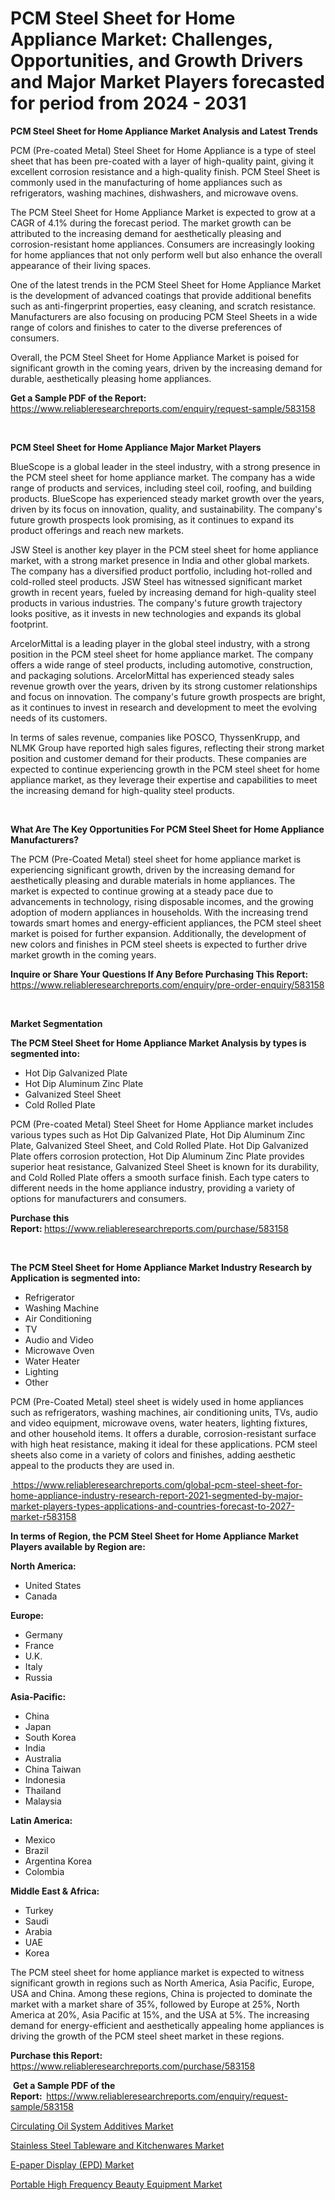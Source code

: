 <p><h1>PCM Steel Sheet for Home Appliance Market: Challenges, Opportunities, and Growth Drivers and Major Market Players forecasted for period from 2024 - 2031</h1></p><p><strong>PCM Steel Sheet for Home Appliance Market Analysis and Latest Trends</strong></p>
<p><p>PCM (Pre-coated Metal) Steel Sheet for Home Appliance is a type of steel sheet that has been pre-coated with a layer of high-quality paint, giving it excellent corrosion resistance and a high-quality finish. PCM Steel Sheet is commonly used in the manufacturing of home appliances such as refrigerators, washing machines, dishwashers, and microwave ovens.</p><p>The PCM Steel Sheet for Home Appliance Market is expected to grow at a CAGR of 4.1% during the forecast period. The market growth can be attributed to the increasing demand for aesthetically pleasing and corrosion-resistant home appliances. Consumers are increasingly looking for home appliances that not only perform well but also enhance the overall appearance of their living spaces.</p><p>One of the latest trends in the PCM Steel Sheet for Home Appliance Market is the development of advanced coatings that provide additional benefits such as anti-fingerprint properties, easy cleaning, and scratch resistance. Manufacturers are also focusing on producing PCM Steel Sheets in a wide range of colors and finishes to cater to the diverse preferences of consumers.</p><p>Overall, the PCM Steel Sheet for Home Appliance Market is poised for significant growth in the coming years, driven by the increasing demand for durable, aesthetically pleasing home appliances.</p></p>
<p><strong>Get a Sample PDF of the Report:&nbsp;</strong> <a href="https://www.reliableresearchreports.com/enquiry/request-sample/583158">https://www.reliableresearchreports.com/enquiry/request-sample/583158</a></p>
<p>&nbsp;</p>
<p><strong>PCM Steel Sheet for Home Appliance Major Market Players</strong></p>
<p><p>BlueScope is a global leader in the steel industry, with a strong presence in the PCM steel sheet for home appliance market. The company has a wide range of products and services, including steel coil, roofing, and building products. BlueScope has experienced steady market growth over the years, driven by its focus on innovation, quality, and sustainability. The company's future growth prospects look promising, as it continues to expand its product offerings and reach new markets.</p><p>JSW Steel is another key player in the PCM steel sheet for home appliance market, with a strong market presence in India and other global markets. The company has a diversified product portfolio, including hot-rolled and cold-rolled steel products. JSW Steel has witnessed significant market growth in recent years, fueled by increasing demand for high-quality steel products in various industries. The company's future growth trajectory looks positive, as it invests in new technologies and expands its global footprint.</p><p>ArcelorMittal is a leading player in the global steel industry, with a strong position in the PCM steel sheet for home appliance market. The company offers a wide range of steel products, including automotive, construction, and packaging solutions. ArcelorMittal has experienced steady sales revenue growth over the years, driven by its strong customer relationships and focus on innovation. The company's future growth prospects are bright, as it continues to invest in research and development to meet the evolving needs of its customers.</p><p>In terms of sales revenue, companies like POSCO, ThyssenKrupp, and NLMK Group have reported high sales figures, reflecting their strong market position and customer demand for their products. These companies are expected to continue experiencing growth in the PCM steel sheet for home appliance market, as they leverage their expertise and capabilities to meet the increasing demand for high-quality steel products.</p></p>
<p>&nbsp;</p>
<p><strong>What Are The Key Opportunities For PCM Steel Sheet for Home Appliance Manufacturers?</strong></p>
<p><p>The PCM (Pre-Coated Metal) steel sheet for home appliance market is experiencing significant growth, driven by the increasing demand for aesthetically pleasing and durable materials in home appliances. The market is expected to continue growing at a steady pace due to advancements in technology, rising disposable incomes, and the growing adoption of modern appliances in households. With the increasing trend towards smart homes and energy-efficient appliances, the PCM steel sheet market is poised for further expansion. Additionally, the development of new colors and finishes in PCM steel sheets is expected to further drive market growth in the coming years.</p></p>
<p><strong>Inquire or Share Your Questions If Any Before Purchasing This Report:</strong> <a href="https://www.reliableresearchreports.com/enquiry/pre-order-enquiry/583158">https://www.reliableresearchreports.com/enquiry/pre-order-enquiry/583158</a></p>
<p>&nbsp;</p>
<p><strong>Market Segmentation</strong></p>
<p><strong>The PCM Steel Sheet for Home Appliance Market Analysis by types is segmented into:</strong></p>
<p><ul><li>Hot Dip Galvanized Plate</li><li>Hot Dip Aluminum Zinc Plate</li><li>Galvanized Steel Sheet</li><li>Cold Rolled Plate</li></ul></p>
<p><p>PCM (Pre-coated Metal) Steel Sheet for Home Appliance market includes various types such as Hot Dip Galvanized Plate, Hot Dip Aluminum Zinc Plate, Galvanized Steel Sheet, and Cold Rolled Plate. Hot Dip Galvanized Plate offers corrosion protection, Hot Dip Aluminum Zinc Plate provides superior heat resistance, Galvanized Steel Sheet is known for its durability, and Cold Rolled Plate offers a smooth surface finish. Each type caters to different needs in the home appliance industry, providing a variety of options for manufacturers and consumers.</p></p>
<p><strong>Purchase this Report:&nbsp;</strong><a href="https://www.reliableresearchreports.com/purchase/583158">https://www.reliableresearchreports.com/purchase/583158</a></p>
<p>&nbsp;</p>
<p><strong>The PCM Steel Sheet for Home Appliance Market Industry Research by Application is segmented into:</strong></p>
<p><ul><li>Refrigerator</li><li>Washing Machine</li><li>Air Conditioning</li><li>TV</li><li>Audio and Video</li><li>Microwave Oven</li><li>Water Heater</li><li>Lighting</li><li>Other</li></ul></p>
<p><p>PCM (Pre-Coated Metal) steel sheet is widely used in home appliances such as refrigerators, washing machines, air conditioning units, TVs, audio and video equipment, microwave ovens, water heaters, lighting fixtures, and other household items. It offers a durable, corrosion-resistant surface with high heat resistance, making it ideal for these applications. PCM steel sheets also come in a variety of colors and finishes, adding aesthetic appeal to the products they are used in.</p></p>
<p><a href="https://www.reliableresearchreports.com/global-pcm-steel-sheet-for-home-appliance-industry-research-report-2021-segmented-by-major-market-players-types-applications-and-countries-forecast-to-2027-market-r583158">&nbsp;https://www.reliableresearchreports.com/global-pcm-steel-sheet-for-home-appliance-industry-research-report-2021-segmented-by-major-market-players-types-applications-and-countries-forecast-to-2027-market-r583158</a></p>
<p><strong>In terms of Region, the PCM Steel Sheet for Home Appliance Market Players available by Region are:</strong></p>
<p>
    <p> <strong> North America: </strong>
        <ul>
            <li>United States</li>
            <li>Canada</li>
        </ul>
        </p> 
    <p> <strong> Europe: </strong>
        <ul>
            <li>Germany</li>
            <li>France</li>
            <li>U.K.</li>
            <li>Italy</li>
            <li>Russia</li>
        </ul>
        </p> 
    <p> <strong> Asia-Pacific: </strong>
        <ul>
            <li>China</li>
            <li>Japan</li>
            <li>South Korea</li>
            <li>India</li>
            <li>Australia</li>
            <li>China Taiwan</li>
            <li>Indonesia</li>
            <li>Thailand</li>
            <li>Malaysia</li>
        </ul>
        </p> 
    <p> <strong> Latin America: </strong>
        <ul>
            <li>Mexico</li>
            <li>Brazil</li>
            <li>Argentina Korea</li>
            <li>Colombia</li>
        </ul>
        </p> 
    <p> <strong> Middle East & Africa: </strong>
        <ul>
            <li>Turkey</li>
            <li>Saudi</li>
            <li>Arabia</li>
            <li>UAE</li>
            <li>Korea</li>
        </ul>
    </p>
    </p>
<p><p>The PCM steel sheet for home appliance market is expected to witness significant growth in regions such as North America, Asia Pacific, Europe, USA and China. Among these regions, China is projected to dominate the market with a market share of 35%, followed by Europe at 25%, North America at 20%, Asia Pacific at 15%, and the USA at 5%. The increasing demand for energy-efficient and aesthetically appealing home appliances is driving the growth of the PCM steel sheet market in these regions.</p></p>
<p><strong>Purchase this Report: </strong><a href="https://www.reliableresearchreports.com/purchase/583158">https://www.reliableresearchreports.com/purchase/583158</a></p>
<p>&nbsp;<strong>Get a Sample PDF of the Report:&nbsp;&nbsp;</strong><a href="https://www.reliableresearchreports.com/enquiry/request-sample/583158">https://www.reliableresearchreports.com/enquiry/request-sample/583158</a></p>
<p><strong></strong></p>
<p><p><a href="https://medium.com/@clairhane_9803/circulating-oil-system-additives-market-investigation-industry-evolution-and-forecast-till-2031-1af10104a36a">Circulating Oil System Additives Market</a></p><p><a href="https://github.com/mooaaztarek/Market-Research-Report-List-1/blob/main/stainless-steel-tableware-and-kitchenwares-market.md">Stainless Steel Tableware and Kitchenwares Market</a></p><p><a href="https://github.com/liliskanaya73/Market-Research-Report-List-1/blob/main/e-paper-display-epd-market.md">E-paper Display (EPD) Market</a></p><p><a href="https://medium.com/@jeniw10236654655/exploring-portable-high-frequency-beauty-equipment-market-dynamics-global-trends-and-future-growth-ffcde291ac74">Portable High Frequency Beauty Equipment Market</a></p></p>